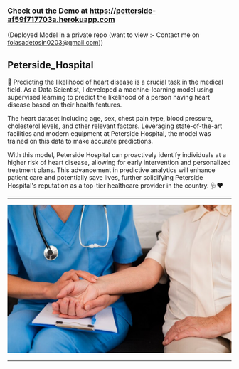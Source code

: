 ### Check out the Demo at https://petterside-af59f717703a.herokuapp.com
(Deployed Model in a private repo (want to view :- Contact me on folasadetosin0203@gmail.com))

## Peterside_Hospital

🏥 Predicting the likelihood of heart disease is a crucial task in the medical field. As a Data Scientist, I developed a machine-learning model using supervised learning to predict the likelihood of a person having heart disease based on their health features.

The heart dataset including age, sex, chest pain type, blood pressure, cholesterol levels, and other relevant factors. Leveraging state-of-the-art facilities and modern equipment at Peterside Hospital, the model was trained on this data to make accurate predictions.

With this model, Peterside Hospital can proactively identify individuals at a higher risk of heart disease, allowing for early intervention and personalized treatment plans. This advancement in predictive analytics will enhance patient care and potentially save lives, further solidifying Peterside Hospital's reputation as a top-tier healthcare provider in the country. 🩺❤️ 

<hr>

![My Image](hospital.png)

<hr>

<br>

<br>


